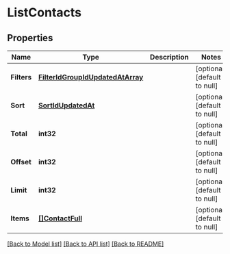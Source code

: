 # ListContacts

## Properties
Name | Type | Description | Notes
------------ | ------------- | ------------- | -------------
**Filters** | [**FilterIdGroupIdUpdatedAtArray**](FilterIdGroupIdUpdatedAtArray.md) |  | [optional] [default to null]
**Sort** | [**SortIdUpdatedAt**](SortIdUpdatedAt.md) |  | [optional] [default to null]
**Total** | **int32** |  | [optional] [default to null]
**Offset** | **int32** |  | [optional] [default to null]
**Limit** | **int32** |  | [optional] [default to null]
**Items** | [**[]ContactFull**](ContactFull.md) |  | [optional] [default to null]

[[Back to Model list]](../README.md#documentation-for-models) [[Back to API list]](../README.md#documentation-for-api-endpoints) [[Back to README]](../README.md)



